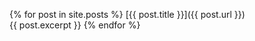 {% for post in site.posts %}
  [{{ post.title }}]({{ post.url }})  
  {{ post.excerpt }}
{% endfor %}